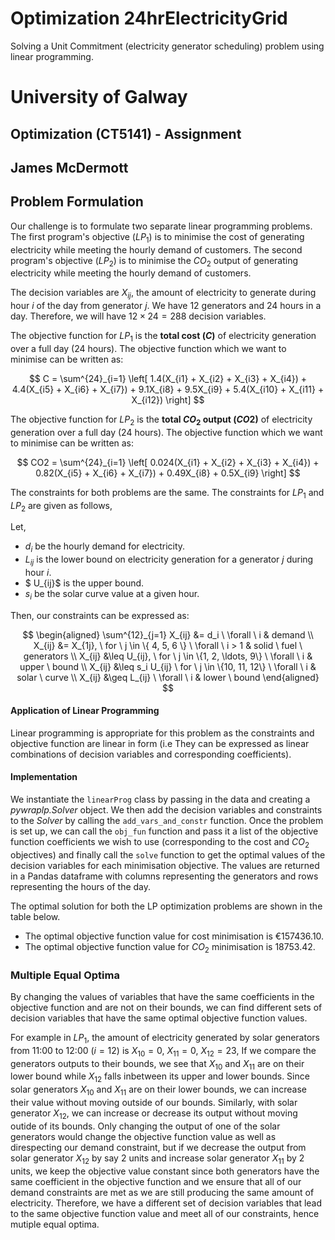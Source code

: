 # Optimization 24hrElectricityGrid
 Solving a Unit Commitment (electricity generator scheduling) problem using linear programming.

# University of Galway
## Optimization (CT5141) - Assignment
## James McDermott

## Problem Formulation

Our challenge is to formulate two separate linear programming problems. The first program's objective ($LP_1$) is to minimise the cost of generating electricity while meeting the hourly demand of customers. The second program's objective ($LP_2$) is to minimise the $CO_2$ output of generating electricity while meeting the hourly demand of customers. 

The decision variables are $X_{ij}$, the amount of electricity to generate during hour $i$ of the day from generator $j$. We have 12 generators and 24 hours in a day. Therefore, we will have $12 \times 24 = 288$ decision variables.

The objective function for $LP_1$ is the **total cost ($C$)** of electricity generation over a full day (24 hours). The objective function which we want to minimise can be written as:

$$
C = \sum^{24}_{i=1} \left[ 1.4(X_{i1} + X_{i2} + X_{i3} + X_{i4}) + 4.4(X_{i5} + X_{i6} + X_{i7}) + 9.1X_{i8} + 9.5X_{i9} + 5.4(X_{i10} + X_{i11} + X_{i12}) \right] 
$$

The objective function for $LP_2$ is the **total $CO_2$ output ($CO2$)** of electricity generation over a full day (24 hours). The objective function which we want to minimise can be written as:

$$
CO2 = \sum^{24}_{i=1} \left[ 0.024(X_{i1} + X_{i2} + X_{i3} + X_{i4}) + 0.82(X_{i5} + X_{i6} + X_{i7}) + 0.49X_{i8} + 0.5X_{i9} \right]
$$

The constraints for both problems are the same. The constraints for $LP_1$ and $LP_2$ are given as follows,

Let,

- $d_i$ be the hourly demand for electricity.
- $L_{ij}$ is the lower bound on electricity generation for a generator $j$ during hour $i$.
- $ U_{ij}$ is the upper bound.
- $s_i$ be the solar curve value at a given hour.

Then, our constraints can be expressed as:

$$
\begin{aligned}
\sum^{12}_{j=1} X_{ij} &= d_i \ \forall \  i & demand \\
X_{ij} &= X_{1j}, \  for \  j \in \{ 4, 5, 6 \} \  \forall \  i > 1 & solid \  fuel \  generators \\
X_{ij} &\leq U_{ij}, \  for \  j \in \{1, 2, \ldots, 9\}  \ \forall \  i & upper \  bound \\
X_{ij} &\leq s_i U_{ij} \  for \  j \in \{10, 11, 12\} \  \forall \  i & solar \  curve \\
X_{ij} &\geq L_{ij}  \ \forall \  i & lower \  bound
\end{aligned}
$$

#### Application of Linear Programming
Linear programming is appropriate for this problem as the constraints and objective function are linear in form (i.e They can be expressed as linear combinations of decision variables and corresponding coefficients).

#### Implementation

We instantiate the `linearProg` class by passing in the data and creating a  _pywraplp.Solver_ object. We then add the decision variables and constraints to the _Solver_ by calling the `add_vars_and_constr` function. Once the problem is set up, we can call the `obj_fun` function and pass it a list of the objective function coefficients we wish to use (corresponding to the cost and $CO_2$ objectives) and finally call the `solve` function to get the optimal values of the decision variables for each  minimisation objective. The values are returned in a Pandas dataframe with columns representing the generators and rows representing the hours of the day.


The optimal solution for both the LP optimization problems are shown in the table below.

- The optimal objective function value for cost minimisation is €$157436.10$.
- The optimal objective function value for $CO_2$ minimisation is $18753.42$.


### Multiple Equal Optima

By changing the values of variables that have the same coefficients in the objective function and are not on their bounds, we can find different sets of decision variables that have the same optimal objective function values. 

For example in $LP_1$, the amount of electricity generated by solar generators from 11:00 to 12:00 ($i=12$) is $X_{10} = 0$, $X_{11} = 0$, $X_{12} = 23$, If we compare the generators outputs to their bounds, we see that $X_{10}$ and $X_{11}$ are on their lower bound while $X_{12}$ falls inbetween its upper and lower bounds. Since solar generators $X_{10}$ and $X_{11}$ are on their lower bounds, we can increase their value without moving outside of our bounds. Similarly, with solar generator $X_{12}$, we can increase or decrease its output without moving outide of its bounds. Only changing the output of one of the solar generators would change the objective function value as well as direspecting our demand constraint, but if we decrease the output from solar generator $X_{12}$ by say 2 units and increase solar generator $X_{11}$ by 2 units, we keep the objective value constant since both generators have the same coefficient in the objective function and we ensure that all of our demand constraints are met as we are still producing the same amount of electricity. Therefore, we have a different set of decision variables that lead to the same objective function value and meet all of our constraints, hence mutiple equal optima. 